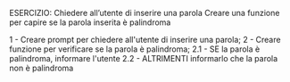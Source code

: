 ESERCIZIO: Chiedere all’utente di inserire una parola Creare una funzione per capire se la parola inserita è palindroma

1 - Creare prompt per chiedere all'utente di inserire una parola;
2 - Creare funzione per verificare se la parola è palindroma; 
    2.1 - SE la parola è palindroma, informare l'utente
    2.2 - ALTRIMENTI informarlo che la parola non è palindroma
